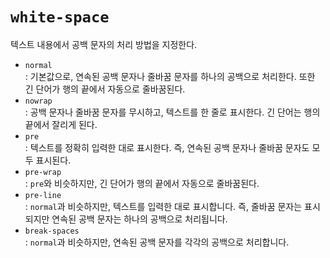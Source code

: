 # `white-space`

텍스트 내용에서 공백 문자의 처리 방법을 지정한다.

- `normal`  
  : 기본값으로, 연속된 공백 문자나 줄바꿈 문자를 하나의 공백으로 처리한다. 또한 긴 단어가 행의 끝에서 자동으로 줄바꿈된다.
- `nowrap`  
  : 공백 문자나 줄바꿈 문자를 무시하고, 텍스트를 한 줄로 표시한다. 긴 단어는 행의 끝에서 잘리게 된다.
- `pre`  
  : 텍스트를 정확히 입력한 대로 표시한다. 즉, 연속된 공백 문자나 줄바꿈 문자도 모두 표시된다.
- `pre-wrap`  
  : `pre`와 비슷하지만, 긴 단어가 행의 끝에서 자동으로 줄바꿈된다.
- `pre-line`  
  : `normal`과 비슷하지만, 텍스트를 입력한 대로 표시합니다. 즉, 줄바꿈 문자는 표시되지만 연속된 공백 문자는 하나의 공백으로 처리됩니다.
- `break-spaces`  
  : `normal`과 비슷하지만, 연속된 공백 문자를 각각의 공백으로 처리합니다.

